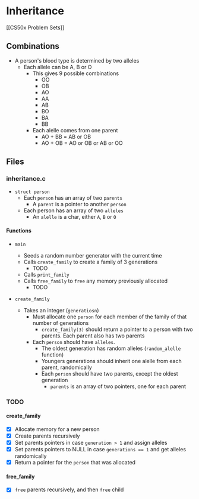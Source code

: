# Inheritance
[[CS50x Problem Sets]]

## Combinations
- A person's blood type is determined by two alleles
    - Each allele can be A, B or O
        - This gives 9 possible combinations
            - OO
            - OB
            - AO
            - AA
            - AB
            - BO
            - BA
            - BB
        - Each alelle comes from one parent
            - AO + BB = AB or OB
            - AO + OB = AO or OB or AB or OO

## Files
### inheritance.c
- `struct person`
    - Each `person` has an array of two `parents`
        - A `parent` is a pointer to another `person`
    - Each person has an array of two `alleles`
        -   An `alelle` is a char, either `A`, `B` or `O`

#### Functions
- `main`
    - Seeds a random number generator with the current time
    - Calls `create_family` to create a family of 3 generations
        - TODO
    - Calls `print_family`
    - Calls `free_family` to `free` any memory previously allocated
        - TODO

- `create_family` 
    - Takes an integer (`generatiosn`)
        - Must allocate one `person` for each member of the family of that number of generations
            - `create_family(3)` should return a pointer to a person with two parents. Each parent also has two parents
        - Each `person` should have `alleles`. 
            - The oldest generation has random alleles (`random_alelle` function)
            - Youngers generations should inherit one alelle from each parent, randomically
            - Each `person` should have two parents, except the oldest generation
                - `parents` is an array of two pointers, one for each parent


### TODO

#### create_family
- [x] Allocate memory for a new person
- [x] Create parents recursively
- [x] Set parents pointers in case `generation > 1` and assign alleles
- [x] Set parents pointers to NULL in case `generations == 1` and get alleles randomically
- [x] Return a pointer for the `person` that was allocated

#### free_family
- [x] `free` parents recursively, and then `free` child 
